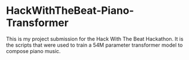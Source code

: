 # HackWithTheBeat-Piano-Transformer
This is my project submission for the Hack With The Beat Hackathon. It is the scripts that were used to train a 54M parameter transformer model to compose piano music.
